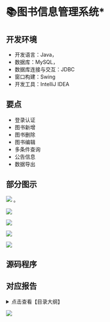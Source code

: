 # 📚图书信息管理系统*


<MyGlobalComponent />

## 开发环境

- 开发语言：Java，
- 数据库：MySQL，
- 数据库连接与交互：JDBC
- 窗口构建：Swing
- 开发工具：IntelliJ IDEA

## 要点
- 登录认证
- 图书新增
- 图书删除
- 图书编辑
- 多条件查询
- 公告信息
- 数据导出

## 部分图示


![](http://cdn.qiniu.liyansheng.top/img/1275d35c0bd24febaae6eb4c3e1f0f08.png)
。

![](http://cdn.qiniu.liyansheng.top/img/6df2a9a18a9842d58fb1ea9a9725a1b5.png)



![](http://cdn.qiniu.liyansheng.top/img/2aa4261d5cbc4dd9adf3cb884ffe7468.png)



![](http://cdn.qiniu.liyansheng.top/img/871e66d1a0cf47498061ff8b11aa7d8a.png)



![](http://cdn.qiniu.liyansheng.top/img/70fe5f5bf24a469aba8777e784d80e20.png)



## 源码程序
<gzh />

<ClientOnly>

 <KeywordTip keyword="图书管理" />

</ClientOnly>


## 对应报告

<details>
  <summary>点击查看【目录大纲】</summary>

1. 一、实验目的
2. 二、项目背景
3. 三、开发环境
4. 四、需求分析
5. 五、系统架构
总体架构
功能模块
系统流程
6. 六、数据库设计
ER 分析
逻辑设计
建表 SQL
7. 七、系统实现
项目结构
实现效果
8. 八、关键代码
9. 九、总结
10. 十、参考文献

</details>


![](http://cdn.qiniu.liyansheng.top/img/20241122162929.png)
<!-- ![](http://cdn.qiniu.liyansheng.top/img/20241122162915.png) -->

<PaymentButton :productId="126" :buttonText="'点我获取-报告'"/>



